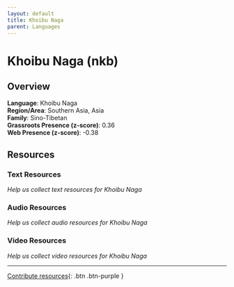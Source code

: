 ```yaml
---
layout: default
title: Khoibu Naga
parent: Languages
---
```


# Khoibu Naga (nkb)

## Overview

**Language**: Khoibu Naga  
**Region/Area**: Southern Asia, Asia  
**Family**: Sino-Tibetan  
**Grassroots Presence (z-score)**: 0.36  
**Web Presence (z-score)**: -0.38  

## Resources

### Text Resources
*Help us collect text resources for Khoibu Naga*

### Audio Resources
*Help us collect audio resources for Khoibu Naga*

### Video Resources
*Help us collect video resources for Khoibu Naga*

---

[Contribute resources](https://forms.office.com/e/1SfLJx3u1r){: .btn .btn-purple }
